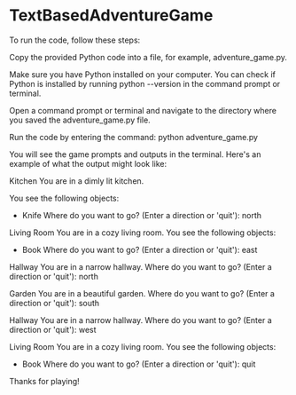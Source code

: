 # TextBasedAdventureGame
To run the code, follow these steps:

Copy the provided Python code into a file, for example, adventure_game.py.

Make sure you have Python installed on your computer. You can check if Python is installed by running python --version in the command prompt or terminal.

Open a command prompt or terminal and navigate to the directory where you saved the adventure_game.py file.

Run the code by entering the command: python adventure_game.py

You will see the game prompts and outputs in the terminal.
Here's an example of what the output might look like:

Kitchen
You are in a dimly lit kitchen.

You see the following objects:
- Knife
Where do you want to go? (Enter a direction or 'quit'): north

Living Room
You are in a cozy living room.
You see the following objects:
- Book
Where do you want to go? (Enter a direction or 'quit'): east

Hallway
You are in a narrow hallway.
Where do you want to go? (Enter a direction or 'quit'): north

Garden
You are in a beautiful garden.
Where do you want to go? (Enter a direction or 'quit'): south

Hallway
You are in a narrow hallway.
Where do you want to go? (Enter a direction or 'quit'): west

Living Room
You are in a cozy living room.
You see the following objects:
- Book
Where do you want to go? (Enter a direction or 'quit'): quit

Thanks for playing!
